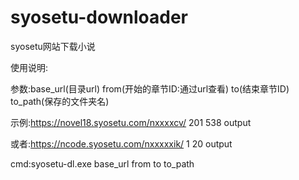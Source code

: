 # syosetu-downloader
syosetu网站下载小说

使用说明:

参数:base_url(目录url) from(开始的章节ID:通过url查看) to(结束章节ID) to_path(保存的文件夹名)

示例:https://novel18.syosetu.com/nxxxxcv/ 201 538 output

或者:https://ncode.syosetu.com/nxxxxxik/ 1 20 output

cmd:syosetu-dl.exe base_url from to to_path
